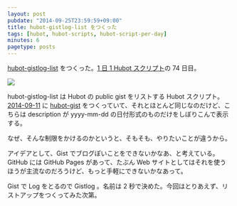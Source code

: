 ```yaml
---
layout: post
pubdate: "2014-09-25T23:59:59+09:00"
title: hubot-gistlog-list をつくった
tags: [hubot, hubot-scripts, hubot-script-per-day]
minutes: 6
pagetype: posts
---
```

[hubot-gistlog-list][gh:bouzuya/hubot-gistlog-list] をつくった。[1 日 1 Hubot スクリプト][hubot-script-per-day]の 74 日目。

![](http://img.f.hatena.ne.jp/images/fotolife/b/bouzuya/20140925/20140925234428.gif)

hubot-gistlog-list は Hubot の public gist をリストする Hubot スクリプト。[2014-09-11][] に [hubot-gist][gh:bouzuya/hubot-gist] をつくっていて、それとほとんど同じなのだけど、こちらは description が yyyy-mm-dd の日付形式のものだけをしぼりこんで表示する。

なぜ、そんな制限をかけるのかというと、そもそも、やりたいことが違うから。

アイデアとして、Gist でブログぽいことをできないかなあ、と考えている。 GitHub には GitHub Pages があって、たぶん Web サイトとしてはそれを使うほうが主流なのだろうけど、もっと手軽にできないかなあって。

Gist で Log をとるので Gistlog 。名前は 2 秒で決めた。今回はとりあえず、リストアップをつくってみた次第。

[2014-09-11]: http://blog.bouzuya.net/2014/09/11/
[gh:bouzuya/hubot-gist]: https://github.com/bouzuya/hubot-gist
[gh:bouzuya/hubot-gistlog-list]: https://github.com/bouzuya/hubot-gistlog-list
[hubot-script-per-day]: http://blog.bouzuya.net/posts?tags=hubot-script-per-day
